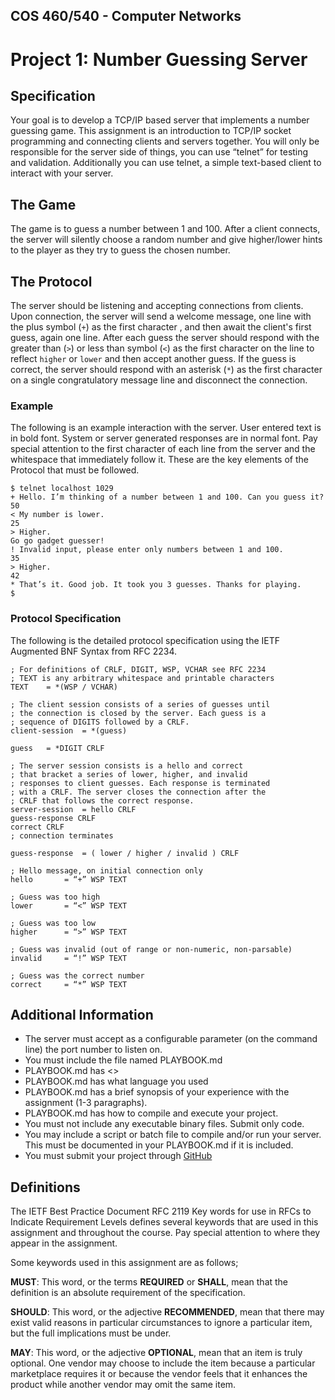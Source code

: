 ## COS 460/540 - Computer Networks
# Project 1: Number Guessing Server

## Specification
Your goal is to develop a TCP/IP based server that implements a number guessing
game. This assignment is an introduction to TCP/IP socket programming and
connecting clients and servers together. You will only be responsible for the
server side of things, you can use “telnet” for testing and validation.
Additionally you can use telnet, a simple text-based client to interact with
your server.

## The Game
The game is to guess a number between 1 and 100. After a client connects, the
server will silently choose a random number and give higher/lower hints to the
player as they try to guess the chosen number.

## The Protocol
The server should be listening and accepting connections from clients. Upon
connection, the server will send a welcome message, one line with the plus
symbol (`+`) as the first character , and then await the client's first guess,
again one line. After each guess the server should respond with the greater than
(`>`) or less than symbol (`<`) as the first character on the line to reflect
`higher` or `lower` and then accept another guess. If the guess is correct, the
server should respond with an asterisk (`*`) as the first character on a single
congratulatory message line and disconnect the connection.

### Example
The following is an example interaction with the server. User entered text is in
bold font. System or server generated responses are in normal font. Pay special
attention to the first character of each line from the server and the whitespace
that immediately follow it. These are the key elements of the Protocol that must
be followed.

```
$ telnet localhost 1029
+ Hello. I’m thinking of a number between 1 and 100. Can you guess it?
50
< My number is lower.
25
> Higher.
Go go gadget guesser!
! Invalid input, please enter only numbers between 1 and 100.
35
> Higher.
42
* That’s it. Good job. It took you 3 guesses. Thanks for playing.
$
```

### Protocol Specification
The following is the detailed protocol specification using the IETF Augmented
BNF Syntax from RFC 2234.

```
; For definitions of CRLF, DIGIT, WSP, VCHAR see RFC 2234
; TEXT is any arbitrary whitespace and printable characters
TEXT	= *(WSP / VCHAR)

; The client session consists of a series of guesses until
; the connection is closed by the server. Each guess is a
; sequence of DIGITS followed by a CRLF.
client-session 	= *(guess)

guess	= *DIGIT CRLF

; The server session consists is a hello and correct
; that bracket a series of lower, higher, and invalid
; responses to client guesses. Each response is terminated
; with a CRLF. The server closes the connection after the
; CRLF that follows the correct response.
server-session 	= hello CRLF 
guess-response CRLF
correct CRLF 
; connection terminates

guess-response	= ( lower / higher / invalid ) CRLF
			
; Hello message, on initial connection only
hello		= “+” WSP TEXT

; Guess was too high
lower		= “<” WSP TEXT

; Guess was too low
higher		= “>” WSP TEXT

; Guess was invalid (out of range or non-numeric, non-parsable)
invalid		= “!” WSP TEXT

; Guess was the correct number
correct		= “*” WSP TEXT
```

## Additional Information
* The server must accept as a configurable parameter (on the command line) the port number to listen on.
* You must include the file named PLAYBOOK.md
* PLAYBOOK.md has <<Your name>>
* PLAYBOOK.md has what language you used
* PLAYBOOK.md has a brief synopsis of your experience with the assignment (1-3 paragraphs).
* PLAYBOOK.md has how to compile and execute your project.
* You must not include any executable binary files. Submit only code.
* You may include a script or batch file to compile and/or run your server. This must be documented in your PLAYBOOK.md if it is included.
* You must submit your project through [GitHub](http://github.com)

## Definitions
The IETF Best Practice Document RFC 2119 Key words for use in RFCs to Indicate
Requirement Levels defines several keywords that are used in this assignment and
throughout the course. Pay special attention to where they appear in the
assignment.

Some keywords used in this assignment are as follows;

**MUST**: This word, or the terms **REQUIRED** or **SHALL**, mean that the
definition is an absolute requirement of the specification.

**SHOULD**: This word, or the adjective **RECOMMENDED**, mean that there may
exist valid reasons in particular circumstances to ignore a particular item, but
the full implications must be under.

**MAY**: This word, or the adjective **OPTIONAL**, mean that an item is truly
optional. One vendor may choose to include the item because a particular
marketplace requires it or because the vendor feels that it enhances the product
while another vendor may omit the same item.
